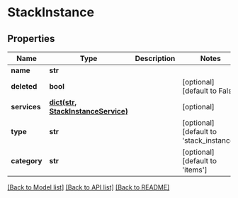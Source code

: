 # StackInstance

## Properties
Name | Type | Description | Notes
------------ | ------------- | ------------- | -------------
**name** | **str** |  | 
**deleted** | **bool** |  | [optional] [default to False]
**services** | [**dict(str, StackInstanceService)**](StackInstanceService.md) |  | [optional] 
**type** | **str** |  | [optional] [default to 'stack_instance']
**category** | **str** |  | [optional] [default to 'items']

[[Back to Model list]](../README.md#documentation-for-models) [[Back to API list]](../README.md#documentation-for-api-endpoints) [[Back to README]](../README.md)

